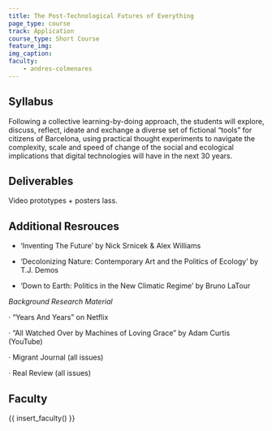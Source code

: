 ```yaml
---
title: The Post-Technological Futures of Everything
page_type: course
track: Application
course_type: Short Course
feature_img: 
img_caption: 
faculty: 
    - andres-colmenares
---
```


## Syllabus 

Following a collective learning-by-doing approach, the students will explore, discuss, reflect, ideate and exchange a diverse set of fictional “tools” for citizens of Barcelona, using practical thought experiments to navigate the complexity, scale and speed of change of the social and ecological implications that digital technologies will have in the next 30 years.

## Deliverables
Video prototypes + posters lass.

## Additional Resrouces

- ‘Inventing The Future’ by Nick Srnicek & Alex Williams

- ‘Decolonizing Nature: Contemporary Art and the Politics of Ecology’ by T.J. Demos

- ‘Down to Earth: Politics in the New Climatic Regime’ by Bruno LaTour

*Background Research Material*

· “Years And Years” on Netflix

· “All Watched Over by Machines of Loving Grace” by Adam Curtis (YouTube)

· Migrant Journal (all issues)

· Real Review (all issues)


## Faculty

{{ insert_faculty() }}
